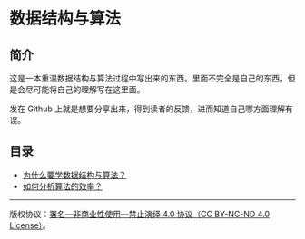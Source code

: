 # 数据结构与算法

## 简介

这是一本重温数据结构与算法过程中写出来的东西。里面不完全是自己的东西，但是会尽可能将自己的理解写在这里面。

发在 Github 上就是想要分享出来，得到读者的反馈，进而知道自己哪方面理解有误。

## 目录

- [为什么要学数据结构与算法？](Chapter-01.md)
- [如何分析算法的效率？](Chapter-02.md)

---

版权协议：[署名—非商业性使用—禁止演绎 4.0 协议（CC BY-NC-ND 4.0 License）](https://creativecommons.org/licenses/by-nc-nd/4.0)。
